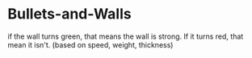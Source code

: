 # Bullets-and-Walls
if the wall turns green, that means the wall is strong. If it turns red, that mean it isn't. (based on speed, weight, thickness)
